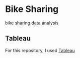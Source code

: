 # Bike Sharing 
bike sharing data analysis
## Tableau 
For this repository, I used [Tableau](https://public.tableau.com/views/Bike_Sharing_16633796743960/BikeSharing?:language=en-US&publish=yes&:display_count=n&:origin=viz_share_link)

